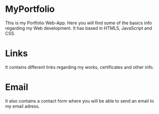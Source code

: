 
# MyPortfolio

This is my Portfolio Web-App. Here you will find some of the basics info regarding my Web development. It has based in HTML5, JavaScript and CSS. 

# Links

It contains different links regarding my works, certificates and other info.

# Email

It also contains a contact form where you will be able to send an email to my email adress.


